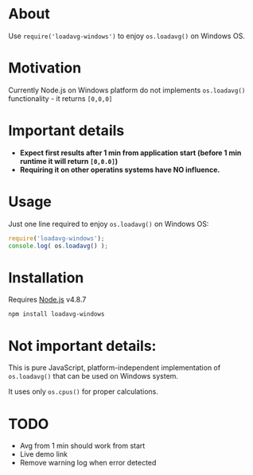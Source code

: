 # About
Use `require('loadavg-windows')` to enjoy `os.loadavg()` on Windows OS.

# Motivation

Currently Node.js on Windows platform do not implements `os.loadavg()` functionality - it returns `[0,0,0]`

# Important details
- **Expect first results after 1 min from application start (before 1 min runtime it will return `[0,0.0]`)**
- **Requiring it on other operatins systems have NO influence.** 

# Usage
Just one line required to enjoy `os.loadavg()` on Windows OS:
```js
require('loadavg-windows');
console.log( os.loadavg() );
```

# Installation
Requires [Node.js](https://nodejs.org/) v4.8.7

`npm install loadavg-windows`

# Not important details:

This is pure JavaScript, platform-independent implementation of `os.loadavg()` that can be used on Windows system.

It uses only `os.cpus()` for proper calculations.

# TODO
- Avg from 1 min should work from start
- Live demo link
- Remove warning log when error detected
